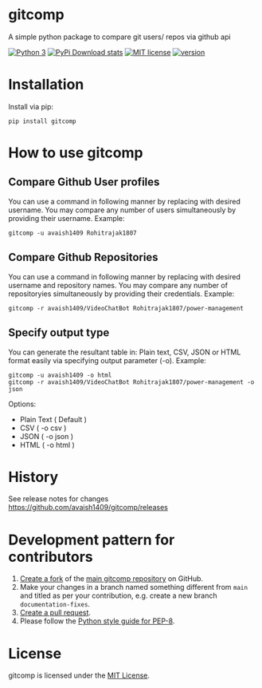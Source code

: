 # gitcomp

A simple python package to compare git users/ repos via github api

[![Python 3](https://img.shields.io/badge/python-3-blue.svg)](https://www.python.org/downloads/release/python-360/)
[![PyPi Download stats](http://pepy.tech/badge/gitcomp)](http://pepy.tech/project/gitcomp)
[![MIT license](https://img.shields.io/badge/License-MIT-blue.svg)](https://lbesson.mit-license.org/)
[![version](https://img.shields.io/badge/version-1.0.0-blue)](https://github.com/avaish1409/gitcomp/releases)


# Installation
 
Install via pip:
```
pip install gitcomp
```

# How to use gitcomp

## Compare Github User profiles

You can use a command in following manner by replacing with desired username. You may compare any number of users simultaneously by providing their username. Example:

```
gitcomp -u avaish1409 Rohitrajak1807
```

## Compare Github Repositories

You can use a command in following manner by replacing with desired username and repository names. You may compare any number of repositoryies simultaneously by providing their credentials. Example:

```
gitcomp -r avaish1409/VideoChatBot Rohitrajak1807/power-management
```


## Specify output type

You can generate the resultant table in: Plain text, CSV, JSON or HTML format easily via specifying output parameter (-o). Example:

```
gitcomp -u avaish1409 -o html
gitcomp -r avaish1409/VideoChatBot Rohitrajak1807/power-management -o json
```

Options:
- Plain Text ( Default )
- CSV ( -o csv )
- JSON ( -o json )
- HTML ( -o html )

# History

See release notes for changes https://github.com/avaish1409/gitcomp/releases


# Development pattern for contributors

1. [Create a fork](https://help.github.com/articles/fork-a-repo/) of
   the [main gitcomp repository](https://github.com/avaish1409/gitcomp) on GitHub.
2. Make your changes in a branch named something different from `main` and titled as per your contribution, e.g. create
   a new branch `documentation-fixes`.
3. [Create a pull request](https://help.github.com/articles/creating-a-pull-request/).
4. Please follow the [Python style guide for PEP-8](https://www.python.org/dev/peps/pep-0008/).


# License

gitcomp is licensed under the [MIT License](https://github.com/avaish1409/gitcomp/blob/main/LICENSE).
